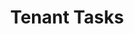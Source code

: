 ---
title: Tenant Tasks
linktitle: Tenants
description: >
  This section contains Armory CD-as-a-Service Tenant tasks such as creating tenants using the CLI and switching tenants in the UI.
---